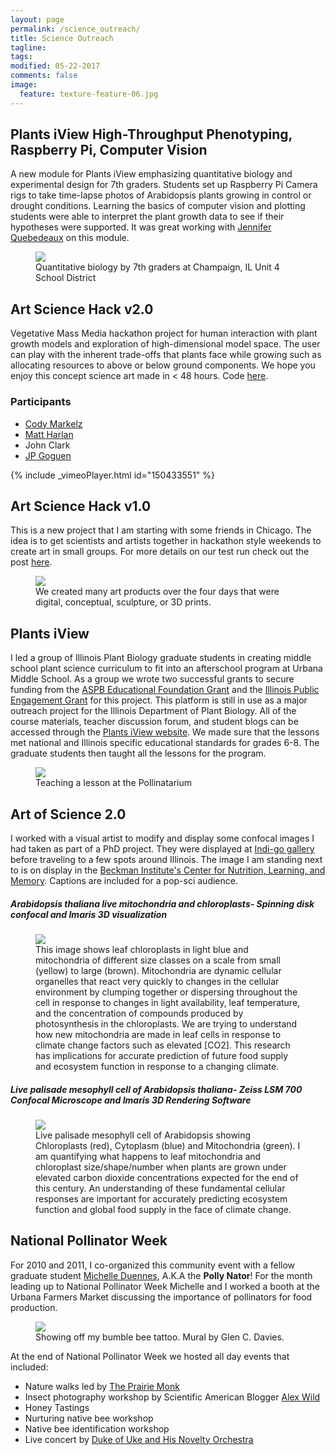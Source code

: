 ```yaml
---
layout: page
permalink: /science_outreach/
title: Science Outreach
tagline: 
tags: 
modified: 05-22-2017
comments: false
image:
  feature: texture-feature-06.jpg
---
```

## Plants iView High-Throughput Phenotyping, Raspberry Pi, Computer Vision
A new module for Plants iView emphasizing quantitative biology and experimental design for 7th graders. Students set up Raspberry Pi Camera rigs to take time-lapse photos of Arabidopsis plants growing in control or drought conditions. Learning the basics of computer vision and plotting students were able to interpret the plant growth data to see if their hypotheses were supported. It was great working with [Jennifer Quebedeaux](http://lab.igb.illinois.edu/leakey/content/jennifer-quebedeaux) on this module.

<figure>
	<img src="/images/plants-i-view.png">
	<figcaption>Quantitative biology by 7th graders at Champaign, IL Unit 4 School District </figcaption>
</figure>

## Art Science Hack v2.0
Vegetative Mass Media hackathon project for human interaction with plant growth models and exploration of high-dimensional model space. The user can play with the inherent trade-offs that plants face while growing such as allocating resources to above or below ground components. We hope you enjoy this concept science art made in < 48 hours. Code [here](http://github.com/rjcmarkelz/artsciencehack).

### Participants
*    [Cody Markelz](http://rjcmarkelz.github.io/)
*    [Matt Harlan](http://www.matthewharlan.com)
*    John Clark
*    [JP Goguen](http://www.bonesjugs.com)

{% include _vimeoPlayer.html id="150433551" %} 



## Art Science Hack v1.0
This is a new project that I am starting with some friends in Chicago. The idea is to get scientists and artists together in hackathon style weekends to create art in small groups. For more details on our test run check out the post [here](/ArtScienceHack/).
<figure>
	<img src="/images/artsciencehack_summary.jpg">
	<figcaption>We created many art products over the four days that were digital, conceptual, sculpture, or 3D prints.</figcaption>
</figure>

## Plants iView
I led a group of Illinois Plant Biology graduate students in creating middle school plant science curriculum to fit into an afterschool program at Urbana Middle School. As a group we wrote two successful grants to secure funding from the [ASPB Educational Foundation Grant](http://my.aspb.org/?page=EF_ProgramsResources) and the [Illinois Public Engagement Grant](http://engagement.illinois.edu/) for this project. This platform is still in use as a major outreach project for the Illinois Department of Plant Biology. All of the course materials, teacher discussion forum, and student blogs can be accessed through the [Plants iView website](http://www.igb.illinois.edu/plantsiview/lessons). We made sure that the lessons met national and Illinois specific educational standards for grades 6-8. The graduate students then taught all the lessons for the program.
<figure>
	<img src="/images/plantsiview_cody.jpg">
	<figcaption>Teaching a lesson at the Pollinatarium</figcaption>
</figure>



## Art of Science 2.0
I worked with a visual artist to modify and display some confocal images I had taken as part of a PhD project. They were displayed at [Indi-go gallery](http://www.indi-go-art.com/) before traveling to a few spots around Illinois. The image I am standing next to is on display in the [Beckman Institute's Center for Nutrition, Learning, and Memory](http://www.cnlm.illinois.edu/). Captions are included for a pop-sci audience. 

##### Arabidopsis thaliana live mitochondria and chloroplasts- Spinning disk confocal and Imaris 3D visualization
<figure>
	<img src="/images/artofscience_cody_mitos.jpg">
	<figcaption>This image shows leaf chloroplasts in light blue and mitochondria of different size classes on a scale from small (yellow) to large (brown). Mitochondria are dynamic cellular organelles that react very quickly to changes in the cellular environment by clumping together or dispersing throughout the cell in response to changes in light availability, leaf temperature, and the concentration of compounds produced by photosynthesis in the chloroplasts.  We are trying to understand how new mitochondria are made in leaf cells in response to climate change factors such as elevated [CO2]. This research has implications for accurate prediction of future food supply and ecosystem function in response to a changing climate.         </figcaption>
</figure>


##### Live palisade mesophyll cell of Arabidopsis thaliana- Zeiss LSM 700 Confocal Microscope and Imaris 3D Rendering Software
<figure>
	<img src="/images/artofscience_cody_palisade_mesophyll.jpg">
	<figcaption>Live palisade mesophyll cell of Arabidopsis showing Chloroplasts (red), Cytoplasm (blue) and Mitochondria (green). I am quantifying what happens to leaf mitochondria and chloroplast size/shape/number when plants are grown under elevated carbon dioxide concentrations expected for the end of this century. An understanding of these fundamental cellular responses are important for accurately predicting ecosystem function and global food supply in the face of climate change.   </figcaption>
</figure>


## National Pollinator Week
For 2010 and 2011, I co-organized this community event with a fellow graduate student [Michelle Duennes](https://maduennes.wordpress.com/), A.K.A the __Polly Nator__! For the month leading up to National Pollinator Week Michelle and I worked a booth at the Urbana Farmers Market discussing the importance of pollinators for food production. 
<figure>
	<img src="/images/Pollinator_week.jpg">
	<figcaption>Showing off my bumble bee tattoo. Mural by Glen C. Davies. 
	</figcaption>
</figure>

At the end of National Pollinator Week we hosted all day events that included:

*    Nature walks led by [The Prairie Monk](http://prairiemonk.org/index.html)
*    Insect photography workshop by Scientific American Blogger [Alex Wild](http://www.alexanderwild.com/)
*    Honey Tastings
*    Nurturing native bee workshop
*    Native bee identification workshop
*    Live concert by [Duke of Uke and His Novelty Orchestra](https://www.facebook.com/dukeofukemusic)










